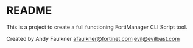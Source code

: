 # README

This is a project to create a full functioning FortiManager CLI Script tool.

Created by Andy Faulkner afaulkner@fortinet.com evil@evilbast.com

